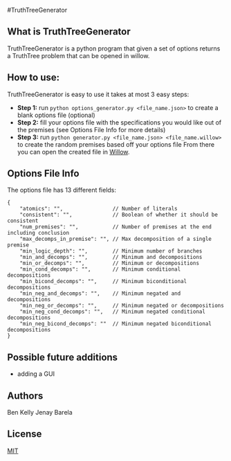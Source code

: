 #TruthTreeGenerator
## What is TruthTreeGenerator
TruthTreeGenerator is a python program that given a set of options returns a TruthTree problem that can be opened in willow.
## How to use:
TruthTreeGenerator is easy to use it takes at most 3 easy steps:
- **Step 1:** run `python options_generator.py <file_name.json>` to create a blank options file (optional)
- **Step 2:** fill your options file with the specifications you would like out of the premises (see Options File Info for more details)
- **Step 3:** run `python generator.py <file_name.json> <file_name.willow>` to create the random premises based off your options file
From there you can open the created file in [Willow](https://willow.bramhub.com/).
## Options File Info
The options file has 13 different fields:
```
{
    "atomics": "",                // Number of literals
    "consistent": "",             // Boolean of whether it should be consistent  
    "num_premises": "",           // Number of premises at the end including conclusion
    "max_decomps_in_premise": "", // Max decomposition of a single premise
    "min_logic_depth": "",        // Minimum number of branches
    "min_and_decomps": "",        // Minimum and decompositions
    "min_or_decomps": "",         // Minimum or decompositions
    "min_cond_decomps": "",       // Minimum conditional decompositions
    "min_bicond_decomps": "",     // Minimum biconditional decompositions
    "min_neg_and_decomps": "",    // Minimum negated and decompositions
    "min_neg_or_decomps": "",     // Minimum negated or decompositions
    "min_neg_cond_decomps": "",   // Minimum negated conditional decompositions
    "min_neg_bicond_decomps": ""  // Minimum negated biconditional decompositions
}
```
## Possible future additions
- adding a GUI
## Authors
Ben Kelly
Jenay Barela
## License
[MIT](https://choosealicense.com/licenses/mit/)
